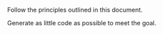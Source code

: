 Follow the principles outlined in this document.

Generate as little code as possible to meet the goal.